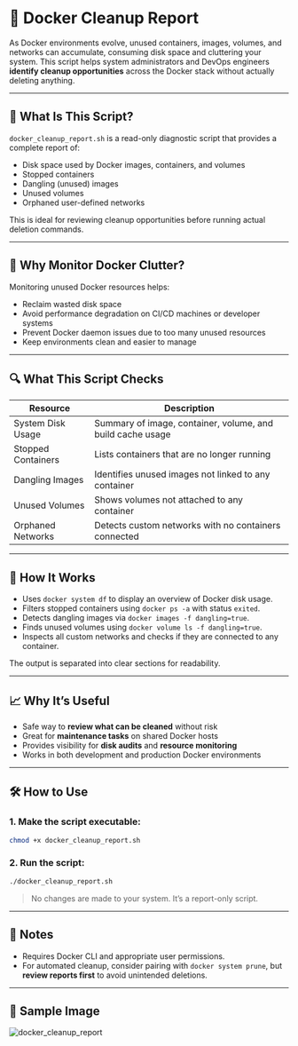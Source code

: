 # 🧹 Docker Cleanup Report

As Docker environments evolve, unused containers, images, volumes, and networks can accumulate, consuming disk space and cluttering your system. This script helps system administrators and DevOps engineers **identify cleanup opportunities** across the Docker stack without actually deleting anything.

---

## 📌 What Is This Script?

`docker_cleanup_report.sh` is a read-only diagnostic script that provides a complete report of:

- Disk space used by Docker images, containers, and volumes  
- Stopped containers  
- Dangling (unused) images  
- Unused volumes  
- Orphaned user-defined networks  

This is ideal for reviewing cleanup opportunities before running actual deletion commands.

---

## 🎯 Why Monitor Docker Clutter?

Monitoring unused Docker resources helps:

- Reclaim wasted disk space  
- Avoid performance degradation on CI/CD machines or developer systems  
- Prevent Docker daemon issues due to too many unused resources  
- Keep environments clean and easier to manage  

---

## 🔍 What This Script Checks

| Resource                | Description                                                             |
|------------------------|-------------------------------------------------------------------------|
| System Disk Usage      | Summary of image, container, volume, and build cache usage              |
| Stopped Containers     | Lists containers that are no longer running                             |
| Dangling Images        | Identifies unused images not linked to any container                    |
| Unused Volumes         | Shows volumes not attached to any container                             |
| Orphaned Networks      | Detects custom networks with no containers connected                    |

---

## 🧠 How It Works

- Uses `docker system df` to display an overview of Docker disk usage.  
- Filters stopped containers using `docker ps -a` with status `exited`.  
- Detects dangling images via `docker images -f dangling=true`.  
- Finds unused volumes using `docker volume ls -f dangling=true`.  
- Inspects all custom networks and checks if they are connected to any container.  

The output is separated into clear sections for readability.

---

## 📈 Why It’s Useful

- Safe way to **review what can be cleaned** without risk  
- Great for **maintenance tasks** on shared Docker hosts  
- Provides visibility for **disk audits** and **resource monitoring**  
- Works in both development and production Docker environments  

---

## 🛠️ How to Use

### 1. Make the script executable:

```bash
chmod +x docker_cleanup_report.sh
```

### 2. Run the script:

```bash
./docker_cleanup_report.sh
```

> No changes are made to your system. It’s a report-only script.

---

## 📄 Notes

- Requires Docker CLI and appropriate user permissions.  
- For automated cleanup, consider pairing with `docker system prune`, but **review reports first** to avoid unintended deletions.  

---

## 📸 Sample Image

![docker_cleanup_report](https://github.com/user-attachments/assets/6cae3ca1-1533-4d46-bee8-1682ad617bdf)
